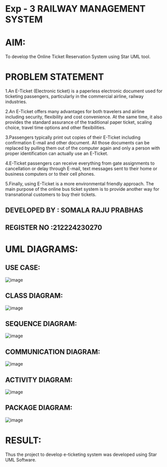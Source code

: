# Exp - 3 RAILWAY MANAGEMENT SYSTEM

# AIM:
To develop the Online Ticket Reservation System using Star UML tool.

# PROBLEM STATEMENT 
1.An E-Ticket (Electronic ticket) is a paperless electronic document used for ticketing passengers, particularly in the commercial airline, railway industries.

2.An E-Ticket offers many advantages for both travelers and airline including security, flexibility and cost convenience. At the same time, it also provides the standard assurance of the traditional paper ticket, scaling choice, travel time options and other flexibilities.

3.Passengers typically print out copies of their E-Ticket including confirmation E-mail and other document. All those documents can be replaced by pulling them out of the computer again and only a person with proper identification can actually use an E-Ticket.

4.E-Ticket passengers can receive everything from gate assignments to cancellation or delay through E-mail, text messages sent to their home or business computers or to their cell phones.

5.Finally, using E-Ticket is a more environmental friendly approach. The main purpose of the online bus ticket system is to provide another way for transnational customers to buy their tickets.

## DEVELOPED BY : SOMALA RAJU PRABHAS
## REGISTER NO :212224230270

#  UML DIAGRAMS:
## USE CASE:
![image](https://github.com/user-attachments/assets/b119c1a5-0fcb-4b18-a3df-3e519ffe5e7e)


## CLASS DIAGRAM:
![image](https://github.com/user-attachments/assets/20248fe7-95f6-4a6f-b0dd-bdafc3e1f7ee)


## SEQUENCE DIAGRAM:

![image](https://github.com/user-attachments/assets/337bbe0f-0cfb-4064-8ffe-1c9a9339978f)


## COMMUNICATION DIAGRAM:

![image](https://github.com/user-attachments/assets/a86b3b8e-1b69-4820-823b-8aae82283bff)


## ACTIVITY DIAGRAM:

![image](https://github.com/user-attachments/assets/52930581-9e27-4229-ac3c-84bae7ff1087)


## PACKAGE DIAGRAM:
![image](https://github.com/user-attachments/assets/58fce1eb-5020-404f-a27d-0b80da46bf5e)


# RESULT:
Thus the project to develop e-ticketing system was developed using Star UML Software.
